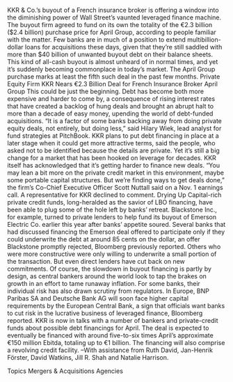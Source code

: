 KKR & Co.’s buyout of a French insurance broker is offering a window into the diminishing power of Wall Street’s vaunted leveraged finance machine.
The buyout firm agreed to fund on its own the totality of the €2.3 billion ($2.4 billion) purchase price for April Group, according to people familiar with the matter. Few banks are in much of a position to extend multibillion-dollar loans for acquisitions these days, given that they’re still saddled with more than $40 billion of unwanted buyout debt on their balance sheets.
This kind of all-cash buyout is almost unheard of in normal times, and yet it’s suddenly becoming commonplace in today’s market. The April Group purchase marks at least the fifth such deal in the past few months.
Private Equity Firm KKR Nears €2.3 Billion Deal for French Insurance Broker April Group
This could be just the beginning. Debt has become both more expensive and harder to come by, a consequence of rising interest rates that have created a backlog of hung deals and brought an abrupt halt to more than a decade of easy money, upending the world of debt-funded acquisitions.
“It is a factor of some banks backing away from doing private equity deals, not entirely, but doing less,” said Hilary Wiek, lead analyst for fund strategies at PitchBook.
KKR plans to put debt financing in place at a later stage when it could get more attractive terms, said the people, who asked not to be identified because the details are private. Yet it’s still a big change for a market that has been hooked on leverage for decades.
KKR itself has acknowledged that it’s getting harder to finance new deals.
“You may lean a bit more on the private credit market in this environment, maybe some portable capital structures. But we’re finding ways to get deals done,” the firm’s Co-Chief Executive Officer Scott Nuttall said on a Nov. 1 earnings call.
A representative for KKR declined to comment.
Drying Up
Capital-rich private credit funds, long-heralded as the savior of LBO financing, have been able to plug some of the hole left by banks’ retreat.
Blackstone Inc., for example, turned to private lenders to help fund its buyout of Emerson Electric Co. earlier this year after banks’ appetite soured. Several banks that had discussed financing the Emerson deal offered to participate only if they could underwrite the debt at around 85 cents on the dollar, an offer Blackstone promptly rejected, Bloomberg previously reported. Others who were more constructive were only willing to underwrite a small portion of the transaction.
But even direct lenders have cut back on new commitments.
Of course, the slowdown in buyout financing is partly by design, as central bankers around the world look to tap the brakes on growth in an effort to tame runaway inflation.
For some banks, their individual risk has also drawn scrutiny from regulators. In Europe, BNP Paribas SA and Deutsche Bank AG will soon face higher capital requirements by the European Central Bank, a sign that officials want banks to cut risk in the lucrative business of leveraged finance, Bloomberg reported.
KKR is now in talks with a number of bankers and private-credit funds about possible debt financings for April. The deal is expected to eventually be financed with around five-to-six times April’s approximate €150 million Ebitda, totaling up to €1 billion. The financing will also comprise a revolving credit facility.
–With assistance from Ruth David, Jan-Henrik Förster, David Watkins, Jill R. Shah and Natalie Harrison.

Topics
Mergers & Acquisitions
Agencies
